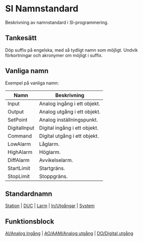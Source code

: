# SI Namnstandard

Beskrivning av namnstandard i SI-programmering.

## Tankesätt

Döp suffix på engelska, med så tydligt namn som möjligt. Undvik förkortningar och akronymer om möjligt i suffix.

## Vanliga namn

Exempel på vanliga namn:

| Namn | Beskrivning |
| --- | --- |
| Input | Analog ingång i ett objekt. |
| Output | Analog utgång i ett objekt. |
| SetPoint | Analog inställningspunkt. |
| DigitalInput | Digital ingång i ett objekt. |
| Command | Digital utgång i ett objekt. |
| LowAlarm | Låglarm. |
| HighAlarm | Höglarm. |
| DiffAlarm | Avvikelselarm. |
| StartLimit | Startgräns. |
| StopLimit | Stoppgräns. |

## Standardnamn

[Station](Station.md) | [DUC](Duc.md) | [Larm](Larm.md) | [In/Utgångar](In_Utgangar.md) | [System](System.md)

## Funktionsblock

[AI/Analog Ingång](Funktionsblock/AI.md) | [AO/AAM/Analog utgång](Funktionsblock/AO.md) | [DO/Digital utgång](Funktionsblock/DO.md)
